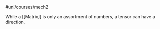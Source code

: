 #uni/courses/mech2 

While a [[Matrix]] is only an assortment of numbers, a tensor can have a direction.